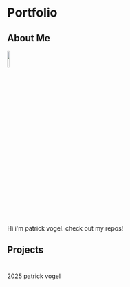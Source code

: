 # Portfolio

## About Me 

<img src ="https://avatars.githubusercontent.com/u/200386158?v=4" style="width: 10%; height: auto;">

Hi i'm patrick vogel. check out my repos! 

## Projects 

#  
2025 patrick vogel 